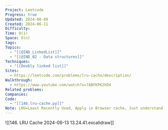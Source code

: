 ```yaml
---
Project: Leetcode
Progress: true
Updated: 2024-08-09
Created: 2024-06-11
Difficulty: 
Time: O(1)
Space: O(n)
tags: 
Topics:
  - "[[@IND_LinkedList]]"
  - "[[@IND_02 - Data structures]]"
Techniques:
  - "[[Doubly linked list]]"
Sites:
  - https://leetcode.com/problems/lru-cache/description/
Walkthrough:
  - https://www.youtube.com/watch?v=7ABFKPK2hD4
Related problems: 
Companies: 
Code:
  - "[[146.lru-cache.py]]"
Note: LRU=Least Recently Used, Apply in Browser cache, Just understand the excalidraw graph will be able to complete the code easily
---
```


![[146. LRU Cache 2024-06-13 13.24.41.excalidraw]]



